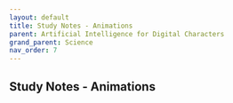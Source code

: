 ```yaml
---
layout: default
title: Study Notes - Animations
parent: Artificial Intelligence for Digital Characters
grand_parent: Science
nav_order: 7
---
```


## Study Notes - Animations

